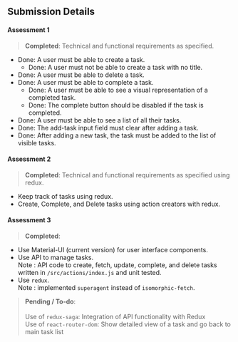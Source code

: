 ## Submission Details

#### Assessment 1		
> **Completed**: Technical and functional requirements as specified.
* Done: A user must be able to create a task.
	* Done: A user must not be able to create a task with no title.
* Done: A user must be able to delete a task.
* Done: A user must be able to complete a task.
	* Done: A user must be able to see a visual representation of a completed task.
	* Done: The complete button should be disabled if the task is completed.
* Done: A user must be able to see a list of all their tasks.
* Done: The add-task input field must clear after adding a task.
* Done: After adding a new task, the task must be added to the list of visible tasks.


#### Assessment 2		
> **Completed**: Technical and functional requirements as specified using redux.
* Keep track of tasks using redux.
* Create, Complete, and Delete tasks using action creators with redux.

#### Assessment 3		
> **Completed**:
* Use Material-UI (current version) for user interface components.
* Use API to manage tasks. <br>Note : API code to create, fetch, update, complete, and delete tasks written in `/src/actions/index.js` and unit tested. 
* Use `redux`. <br>Note : implemented `superagent` instead of `isomorphic-fetch`.

> **Pending / To-do**:		
		<br>Use of `redux-saga`: Integration of API functionality with Redux
		<br>Use of `react-router-dom`: Show detailed view of a task and go back to main task list
